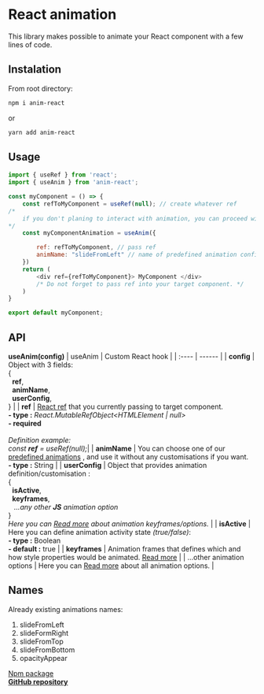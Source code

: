 
# React animation

This library makes possible to animate your React component with a few lines of code.

## Instalation
From root directory: 
```sh
npm i anim-react
```
or
```sh
yarn add anim-react
```

## Usage
```js
import { useRef } from 'react';
import { useAnim } from 'anim-react';

const myComponent = () => {
    const refToMyComponent = useRef(null); // create whatever ref
/*
    if you don't planing to interact with animation, you can proceed without "const myComponentAnimation ="
*/
    const myComponentAnimation = useAnim({

        ref: refToMyComponent, // pass ref
        animName: "slideFromLeft" // name of predefined animation config
    })
    return (
        <div ref={refToMyComponent}> MyComponent </div>  
        /* Do not forget to pass ref into your target component. */
    )
}

export default myComponent;
```
## API

**useAnim(config)**
| useAnim | Custom React hook |
| :---- | ------ |
| **config** | Object with 3 fields: <br>{ <br> &nbsp;&nbsp;**ref**, <br> &nbsp;&nbsp;**animName**, <br>  &nbsp;&nbsp;**userConfig**, <br> } |
| **ref** | [React ref](https://reactjs.org/docs/hooks-reference.html#useref) that you currently passing to target component.  <br> **- type :** _React.MutableRefObject<HTMLElement \| null>_ <br> **- required** <br> <br> _Definition example: <br> const **ref** = useRef(null);_|
| **animName** | You can choose one of our [predefined animations](#names) , and use it without any customisations if you want. <br> **- type :** String  |
| **userConfig** | Object that provides animation definition/customisation : <br> { <br> &nbsp;&nbsp;**isActive**, <br> &nbsp;&nbsp;**keyframes**, <br> &nbsp;&nbsp; _...any other **JS** animation option_ <br> } <br> _Here you can <a href="https://developer.mozilla.org/en-US/docs/Web/API/KeyframeEffect/KeyframeEffect" target="_blank">Read more</a> about animation keyframes/options._ |
| **isActive** | Here you can define animation activity state _(true/false)_: <br> **- type :** Boolean <br> **- default :** true |
| **keyframes** | Animation frames that defines which and how style properties would be animated. <a href="https://developer.mozilla.org/en-US/docs/Web/API/Web_Animations_API/Keyframe_Formats" target="_blank">Read more</a>  |
| ...other animation options | Here you can  <a href="https://developer.mozilla.org/en-US/docs/Web/API/KeyframeEffect/KeyframeEffect" target="_blank">Read more</a>  about all animation options. |

## Names
Already existing animations names:
1. slideFromLeft
2. slideFormRight
3. slideFromTop
4. slideFromBottom
5. opacityAppear

<a href="https://www.npmjs.com/package/anim-react" target="_blank">Npm package</a>
<br>
<a style="font-weight:bold" href="https://github.com/k-gorod/anim-react" target="_blank">GitHub repository</a> 